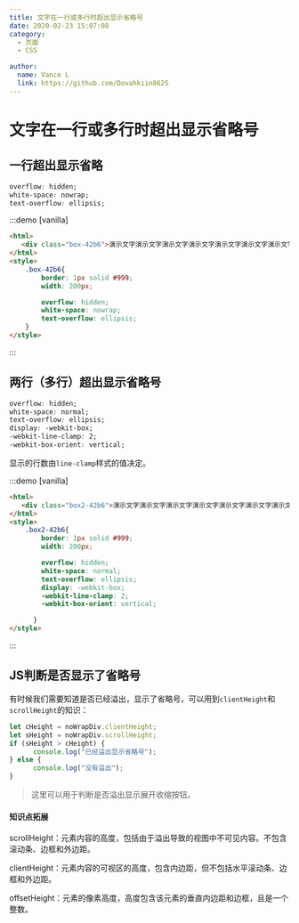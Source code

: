 ```yaml
---
title: 文字在一行或多行时超出显示省略号
date: 2020-02-23 15:07:08
category:
  - 页面
  - CSS

author:
  name: Vance L
  link: https://github.com/Dovahkiin8625
---
```

# 文字在一行或多行时超出显示省略号

## 一行超出显示省略

```css
overflow: hidden;
white-space: nowrap;
text-overflow: ellipsis;
```
<!-- more -->
:::demo [vanilla]

```html
<html>
   <div class="box-42b6">演示文字演示文字演示文字演示文字演示文字演示文字演示文字演示文字演示文字演示文字演示文字演示文字演示文字演示文字演示文字演示文字演示文字</div>
</html>
<style>
    .box-42b6{
        border: 1px solid #999;
        width: 200px;

        overflow: hidden;
        white-space: nowrap;
        text-overflow: ellipsis;
    }
</style>
```

:::

## 两行（多行）超出显示省略号

```css
overflow: hidden;
white-space: normal;
text-overflow: ellipsis;
display: -webkit-box;
-webkit-line-clamp: 2;
-webkit-box-orient: vertical;
```

显示的行数由`line-clamp`样式的值决定。



:::demo [vanilla]

```html
<html>
   <div class="box2-42b6">演示文字演示文字演示文字演示文字演示文字演示文字演示文字演示文字演示文字演示文字演示文字演示文字演示文字演示文字演示文字演示文字演示文字</div>
</html>
<style>
    .box2-42b6{
        border: 1px solid #999;
        width: 200px;

        overflow: hidden;
        white-space: normal;
        text-overflow: ellipsis;
        display: -webkit-box;
        -webkit-line-clamp: 2;
        -webkit-box-orient: vertical;

      }
</style>
```

:::

## JS判断是否显示了省略号
有时候我们需要知道是否已经溢出，显示了省略号，可以用到`clientHeight`和`scrollHeight`的知识：
``` js
let cHeight = noWrapDiv.clientHeight;
let sHeight = noWrapDiv.scrollHeight;
if (sHeight > cHeight) {
      console.log("已经溢出显示省略号");
} else {
      console.log("没有溢出");
}
```
> 这里可以用于判断是否溢出显示展开收缩按钮。

#### 知识点拓展
scrollHeight：元素内容的高度，包括由于溢出导致的视图中不可见内容。不包含滚动条、边框和外边距。

clientHeight：元素内容的可视区的高度，包含内边距，但不包括水平滚动条、边框和外边距。

offsetHeight：元素的像素高度，高度包含该元素的垂直内边距和边框，且是一个整数。
